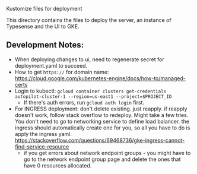 Kustomize files for deployment

This directory contains the files to deploy the server, an instance of Typesense and the UI to GKE.

## Development Notes:

- When deploying changes to ui, need to regenerate secret for deployment.yaml to succeed.
- How to get `https://` for domain name: https://cloud.google.com/kubernetes-engine/docs/how-to/managed-certs
- Login to kubectl: `gcloud container clusters get-credentials autopilot-cluster-1 --region=us-east1 --project=$PROJECT_ID` 
  - If there's auth errors, run `gcloud auth login` first.
- For INGRESS deployment: don't delete existing. just reapply. if reapply doesn't work, follow stack overflow to redeploy. Might take a few tries. You don't need to go to networking service to define load balancer. the ingress should automatically create one for you, so all you have to do is apply the ingress yaml.
  https://stackoverflow.com/questions/69468736/gke-ingress-cannot-find-service-resource
  - if you get errors about network endpoint groups - you might have to go to the network endpoint group page and delete the ones that have 0 resources allocated.
